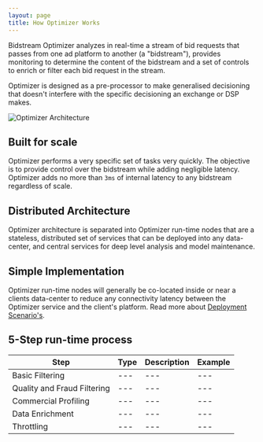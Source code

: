 ```yaml
---
layout: page
title: How Optimizer Works
---
```


Bidstream Optimizer analyzes in real-time a stream of bid requests that passes from one ad platform to another (a "bidstream"), provides monitoring to determine the content of the bidstream and a set of controls to enrich or filter each bid request in the stream.

Optimizer is designed as a pre-processor to make generalised decisioning that doesn't interfere with the specific decisioning an exchange or DSP makes.

![Optimizer Architecture](https://docs.google.com/drawings/d/1aTqqnJSk6gunFY6p2bSZY_VG7h3ZTyuTvoGfbRwvT0E/pub?)

## Built for scale

Optimizer performs a very specific set of tasks very quickly. The objective is to provide control over the bidstream while adding negligible latency. Optimizer adds no more than `3ms` of internal latency to any bidstream regardless of scale.

## Distributed Architecture

Optimizer architecture is separated into Optimizer run-time nodes that are a stateless, distributed set of services that can be deployed into any data-center, and central services for deep level analysis and model maintenance.

## Simple Implementation

Optimizer run-time nodes will generally be co-located inside or near a clients data-center to reduce any connectivity latency between the Optimizer service and the client's platform. Read more about [Deployment Scenario's](deployment-scenarios).

## 5-Step run-time process

Step | Type | Description | Example
--- | --- | --- | ---
Basic Filtering | --- | --- | ---
Quality and Fraud Filtering | --- | --- | ---
Commercial Profiling | --- | --- | ---
Data Enrichment | --- | --- | ---
Throttling | --- | --- | ---
